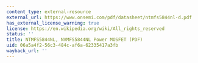 ```yaml
---
content_type: external-resource
external_url: https://www.onsemi.com/pdf/datasheet/ntmfs5844nl-d.pdf
has_external_license_warning: true
license: https://en.wikipedia.org/wiki/All_rights_reserved
status: ''
title: NTMFS5844NL, NVMFS5844NL Power MOSFET (PDF)
uid: 06a5a4f2-56c3-484c-af6a-62335417a3fb
wayback_url: ''
---
```


